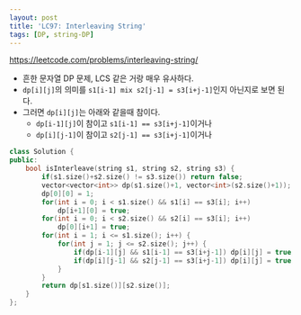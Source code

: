 ```yaml
---
layout: post
title: 'LC97: Interleaving String'
tags: [DP, string-DP]
---
```


<https://leetcode.com/problems/interleaving-string/>

- 흔한 문자열 DP 문제, LCS 같은 거랑 매우 유사하다.
- `dp[i][j]`의 의미를 `s1[i-1] mix s2[j-1] = s3[i+j-1]`인지 아닌지로 보면 된다.
- 그러면 `dp[i][j]`는 아래와 같을때 참이다.
   - `dp[i-1][j]`이 참이고 `s1[i-1] == s3[i+j-1]`이거나
   - `dp[i][j-1]`이 참이고 `s2[j-1] == s3[i+j-1]`이거나

```c++
class Solution {
public:
    bool isInterleave(string s1, string s2, string s3) {
        if(s1.size()+s2.size() != s3.size()) return false;
        vector<vector<int>> dp(s1.size()+1, vector<int>(s2.size()+1));
        dp[0][0] = 1;
        for(int i = 0; i < s1.size() && s1[i] == s3[i]; i++)
            dp[i+1][0] = true;
        for(int i = 0; i < s2.size() && s2[i] == s3[i]; i++)
            dp[0][i+1] = true;
        for(int i = 1; i <= s1.size(); i++) {
            for(int j = 1; j <= s2.size(); j++) {
                if(dp[i-1][j] && s1[i-1] == s3[i+j-1]) dp[i][j] = true;
                if(dp[i][j-1] && s2[j-1] == s3[i+j-1]) dp[i][j] = true;
            }
        }
        return dp[s1.size()][s2.size()];
    }
};
```